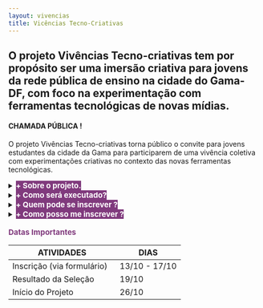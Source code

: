 ```yaml
---
layout: vivencias
title: Vicências Tecno-Criativas
---
```


## O projeto Vivências Tecno-criativas tem por  propósito ser uma imersão criativa para jovens da rede pública de ensino na cidade do Gama-DF, com foco na experimentação com ferramentas tecnológicas de novas mídias.


<h4>CHAMADA PÚBLICA !</h4>


 O projeto Vivências Tecno-criativas torna público o convite para jovens estudantes da cidade da Gama para participarem de uma vivência coletiva com experimentações criativas  no contexto das novas ferramentas tecnológicas.


<details>
<summary> <b style="background: #803a7d; color: #fff; font-size: 15px;">+ Sobre o projeto.</b></summary>
<br>
 <p style=" font-size: 12px;" > O projeto Vivências Tecno-criativas tem por  propósito ser uma imersão criativa para jovens da rede pública de ensino na cidade do Gama-DF, com foco na experimentação com ferramentas tecnológicas de novas mídias . O projeto será realizado em duas etapas, em um  primeiro momento  os jovens passaram por processos formativos, por meio de oficinas, materiais e consultorias,  a fim de desenvolverem habilidades técnicas em tecnologias de mídia (fotografia, vídeo ) e emergentes (impressão 3d, programação e eletrônica), em uma segundo etapa irão participar da organização de uma intervenção criativa e pública, pensando de forma crítica a relação com o espaço público na cidade do Gama .</p>
<p style=" font-size: 12px;" >O objetivo do projeto é promover o deslocamento do estudante para um espaço de experimentação, pesquisa e criação, que possibilite a troca de experiências. Acreditamos que a  criatividade e a inovação passam pelo  convívio e vivências com experiências imersivas, disruptivas e colaborativas entre as pessoas, instituições e o espaço público.</p>
</details>

<details>
<summary> <b style="background: #803a7d; color: #fff; font-size: 15px;">+ Como será executado? </b></summary>
<br>
 <p style=" font-size: 12px;" > As atividades do projeto acontecerão de forma híbrida, com encontros presenciais, totalizando 8 horas semanais e algumas atividades remotas, que completam a carga horária semanal do curso de 10h. A divisão entre as atividades presenciais e remotas podem sofrer alterações, dependendo das recomendações sanitárias. Serão realizados três meses de consultorias, aprendizados e conexões.  Dando continuidade ao projeto, os jovens e os monitores participantes, produziram uma intervenção urbana criativa pública na cidade, em colaboração com a comunidade. 
</p>
</details>


<details>
<summary> <b style="background: #803a7d; color: #fff; font-size: 15px;">+ Quem pode se inscrever ? </b></summary>
<br>
 <p style=" font-size: 12px;" > Jovens estudantes da rede pública de ensino da cidade do Gama, preferencialmente no nível médio, que se interesse por tecnologias, criação artistas e outras manifestações culturais. Será dado preferência aos jovens que se encontram em situação de vulnerabilidade econômica e social.</p>
</details>

<details>
<summary> <b style="background: #803a7d; color: #fff; font-size: 15px;">+ Como posso me inscrever ?</b></summary>
<br>
 <p style=" font-size: 12px;" > Os estudantes interessados deverão preencher o <a href="https://forms.gle/BQDcgBpurMV7fyHg7"  target="_blank">formulário único</a> de inscrição, este formulário será avaliado pela comissão julgadora, observando os critérios de alinhamento com as ideias do projeto e potencial criativo. </p>
  <p style=" font-size: 12px;" > Devido às condições experimentais e escassez de recursos, o projeto pretende atuar neste momento em uma escala micro, atendendo 4 jovens, sendo 2 vagas exclusivas para canditados autodeclaros negros que se encontram em situação de vulnerabilidade social. Todos os alunos selecionados receberão uma ajuda de custo para o transporte e alimentação.
Os estudantes habilitados para participar do projeto serão comunicados logo após a avaliação e haverá a publicação da lista dos aprovados <b>nesta página</b>. Os aprovados terão o prazo de 3 dias úteis para responder à convocação por parte dos organizadores, caso o residente descomprimir alguma norma ou orientação acordada com a organização do projeto, o mesmo poderá ser desligado a qualquer momento.
</p>
</details>
<br>
<b style="color: #803a7d; font-size: 15px;">Datas Importantes</b>

ATIVIDADES | DIAS
--------- | ------
Inscrição (via formulário)      	 &nbsp; | 13/10 - 17/10
Resultado da Seleção   	 | 19/10
Início do Projeto   	 | 26/10


<br><br><br>

